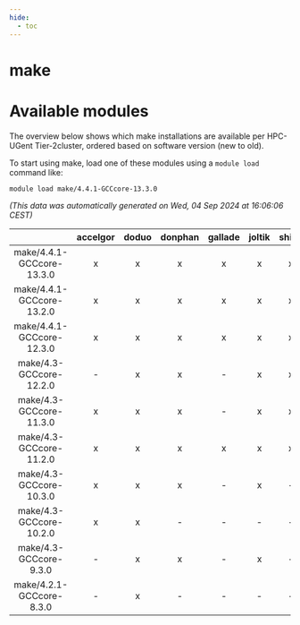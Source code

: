 ```yaml
---
hide:
  - toc
---
```


make
====

# Available modules


The overview below shows which make installations are available per HPC-UGent Tier-2cluster, ordered based on software version (new to old).

To start using make, load one of these modules using a `module load` command like:

```shell
module load make/4.4.1-GCCcore-13.3.0
```

*(This data was automatically generated on Wed, 04 Sep 2024 at 16:06:06 CEST)*  

| |accelgor|doduo|donphan|gallade|joltik|shinx|skitty|
| :---: | :---: | :---: | :---: | :---: | :---: | :---: | :---: |
|make/4.4.1-GCCcore-13.3.0|x|x|x|x|x|x|x|
|make/4.4.1-GCCcore-13.2.0|x|x|x|x|x|x|x|
|make/4.4.1-GCCcore-12.3.0|x|x|x|x|x|x|x|
|make/4.3-GCCcore-12.2.0|-|x|x|-|x|x|-|
|make/4.3-GCCcore-11.3.0|x|x|x|-|x|x|-|
|make/4.3-GCCcore-11.2.0|x|x|x|x|x|x|x|
|make/4.3-GCCcore-10.3.0|x|x|x|-|x|-|x|
|make/4.3-GCCcore-10.2.0|x|x|-|-|-|-|-|
|make/4.3-GCCcore-9.3.0|-|x|x|-|x|-|x|
|make/4.2.1-GCCcore-8.3.0|-|x|-|-|-|-|x|
